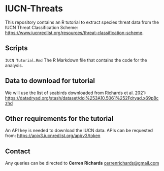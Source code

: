 # IUCN-Threats
This repository contains an R tutorial to extract species threat data from the IUCN Threat Classification Scheme: 
https://www.iucnredlist.org/resources/threat-classification-scheme. 

## Scripts
`IUCN Tutorial.Rmd` The R Markdown file that contains the code for the analysis.

## Data to download for tutorial
We will use the list of seabirds downloaded from Richards et al. 2021:  
https://datadryad.org/stash/dataset/doi%253A10.5061%252Fdryad.x69p8czhd 

## Other requirements for the tutorial
An API key is needed to download the IUCN data. APIs can be requested from: 
https://apiv3.iucnredlist.org/api/v3/token

## Contact
Any queries can be directed to **Cerren Richards** cerrenrichards@gmail.com
